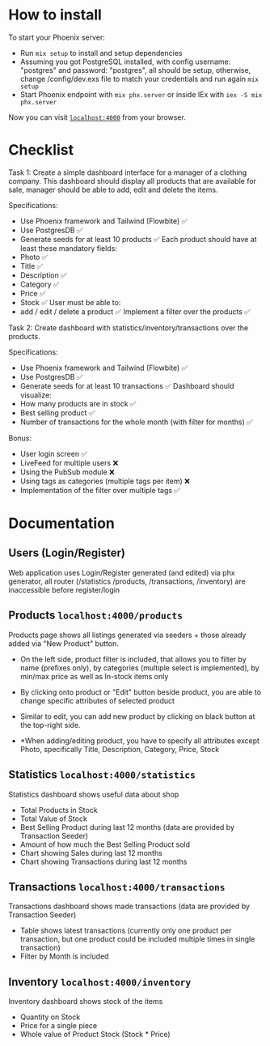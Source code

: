 # How to install

To start your Phoenix server:

  * Run `mix setup` to install and setup dependencies
  * Assuming you got PostgreSQL installed, with config username: "postgres" and password: "postgres", all should be setup, otherwise, change /config/dev.exs file to match your credentials and run again <code>mix setup</code>
  * Start Phoenix endpoint with `mix phx.server` or inside IEx with `iex -S mix phx.server`

Now you can visit [`localhost:4000`](http://localhost:4000) from your browser.

# Checklist
Task 1: Create a simple dashboard interface for a manager of a clothing company. This dashboard should display all products that are available for sale, manager should be able to add, edit and delete the items.

Specifications:

- Use Phoenix framework and Tailwind (Flowbite) ✅
- Use PostgresDB ✅
- Generate seeds for at least 10 products ✅
Each product should have at least these mandatory fields:
- Photo ✅
- Title ✅
- Description ✅
- Category ✅
- Price ✅
- Stock ✅
User must be able to:
- add / edit / delete a product ✅
Implement a filter over the products ✅

Task 2: Create dashboard with statistics/inventory/transactions over the products.

Specifications:

- Use Phoenix framework and Tailwind (Flowbite) ✅
- Use PostgresDB ✅
- Generate seeds for at least 10 transactions ✅
Dashboard should visualize:
- How many products are in stock ✅
- Best selling product ✅
- Number of transactions for the whole month (with filter for months) ✅


Bonus:
- User login screen ✅
- LiveFeed for multiple users ❌
- Using the PubSub module ❌
- Using tags as categories (multiple tags per item) ❌
- Implementation of the filter over multiple tags ✅

# Documentation
## Users (Login/Register)
Web application uses Login/Register generated (and edited) via phx generator, all router (/statistics /products, /transactions, /inventory) are inaccessible before register/login

## Products <code>localhost:4000/products</code>
Products page shows all listings generated via seeders + those already added via "New Product" button.
- On the left side, product filter is included, that allows you to filter by name (prefixes only), by categories (multiple select is implemented), by min/max price as well as In-stock items only
- By clicking onto product or "Edit" button beside product, you are able to change specific attributes of selected product
- Similar to edit, you can add new product by clicking on black button at the top-right side.

- *When adding/editing product, you have to specify all attributes except Photo, specifically Title, Description, Category, Price, Stock

## Statistics <code>localhost:4000/statistics</code>
Statistics dashboard shows useful data about shop
- Total Products in Stock
- Total Value of Stock
- Best Selling Product during last 12 months (data are provided by Transaction Seeder)
- Amount of how much the Best Selling Product sold
- Chart showing Sales during last 12 months
- Chart showing Transactions during last 12 months

## Transactions <code>localhost:4000/transactions</code>
Transactions dashboard shows made transactions (data are provided by Transaction Seeder)
- Table shows latest transactions (currently only one product per transaction, but one product could be included multiple times in single transaction)
- Filter by Month is included

## Inventory <code>localhost:4000/inventory</code>
Inventory dashboard shows stock of the items
- Quantity on Stock
- Price for a single piece
- Whole value of Product Stock (Stock * Price)
